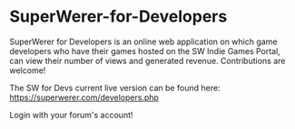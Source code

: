 # SuperWerer-for-Developers
SuperWerer for Developers is an online web application on which game developers who have their games hosted on the SW Indie Games Portal,
can view their number of views and generated revenue. Contributions are welcome!

The SW for Devs current live version can be found here: https://superwerer.com/developers.php

Login with your forum's account!
